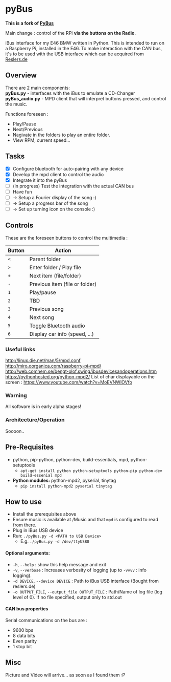pyBus
=====

**This is a fork of [PyBus](https://github.com/ezeakeal/pyBus)**

Main change : control of the RPi **via the buttons on the Radio**.

iBus interface for my E46 BMW written in Python.
This is intended to run on a Raspberry Pi, installed in the E46.
To make interaction with the CAN bus, it's to be used with the USB interface which can be acquired from [Reslers.de](http://www.reslers.de/IBUS/)


## Overview
There are 2 main components:  
**pyBus.py** - interfaces with the iBus to emulate a CD-Changer  
**pyBus_audio.py** - MPD client that will interpret buttons pressed, and control the music.

Functions foreseen :
* Play/Pause
* Next/Previous
* Nagivate in the folders to play an entire folder.
* View RPM, current speed...

## Tasks
- [x] Configure bluetooth for auto-pairing with any device
- [x] Develop the mpd client to control the audio
- [x] Integrate it into the pyBus
- [ ] (in progress) Test the integration with the actual CAN bus
- [ ] Have fun
- [ ] -> Setup a Fourier display of the song :)
- [ ] -> Setup a progress bar of the song
- [ ] -> Set up turning icon on the console :)

## Controls

These are the foreseen buttons to control the multimedia :

Button | Action
--- | ---
`<` | Parent folder
`>` | Enter folder / Play file
`+` | Next item (file/folder)
`-` | Previous item (file or folder)
`1` | Play/pause
`2` | TBD
`3` | Previous song
`4` | Next song
`5` | Toggle Bluetooth audio
`6` | Display car info (speed, ...)


### Useful links
http://linux.die.net/man/5/mpd.conf   
http://miro.oorganica.com/raspberry-pi-mpd/   
http://web.comhem.se/bengt-olof.swing/ibusdevicesandoperations.htm   
https://pythonhosted.org/python-mpd2/
List of char displayable on the screen :
https://www.youtube.com/watch?v=MoEVNWlOVfo

### Warning
All software is in early alpha stages!

### Architecture/Operation
Soooon..

## Pre-Requisites
* python, pip-python, python-dev, build-essentials, mpd, python-setuptools
	* `apt-get install python python-setuptools python-pip python-dev build-essenial mpd`
* **Python modules:** python-mpd2, pyserial, tinytag
	* `pip install python-mpd2 pyserial tinytag`

## How to use
* Install the prerequisites above
* Ensure music is available at /Music and that `mpd` is configured to read from there.
* Plug in iBus USB device
* Run: `./pyBus.py -d <PATH to USB Device>`
	* E.g. `./pyBus.py -d /dev/ttyUSB0`

#### Optional arguments:
*  `-h`, `--help` : show this help message and exit
*  `-v`, `--verbose` : Increases verbosity of logging (up to `-vvvv` : info logging).
*  `-d DEVICE`, `--device DEVICE` :   Path to iBus USB interface (Bought from reslers.de)
*  `-o OUTPUT_FILE`, `--output_file OUTPUT_FILE` : Path/Name of log file (log level of 0). If no file specified, output only to std.out

#### CAN bus properties
Serial communications on the bus are :
* 9600 bps
* 8 data bits
* Even parity
* 1 stop bit


## Misc
Picture and Video will arrive... as soon as I found them :P
